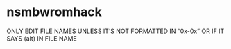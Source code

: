 # nsmbwromhack

﻿ONLY EDIT FILE NAMES UNLESS IT’S NOT FORMATTED IN “0x-0x” OR IF IT SAYS (alt) IN FILE NAME
